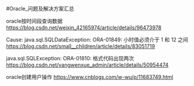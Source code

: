 #Oracle_问题及解决方案汇总

oracle按时间段查询数据
https://blog.csdn.net/weixin_42165974/article/details/96473978

Cause: java.sql.SQLDataException: ORA-01849: 小时值必须介于 1 和 12 之间
https://blog.csdn.net/small__children/article/details/83051719

java.sql.SQLException: ORA-01810: 格式代码出现两次
https://blog.csdn.net/yangwenxue_admin/article/details/50954474

oracle创建用户操作
https://www.cnblogs.com/w-wu/p/11683749.html